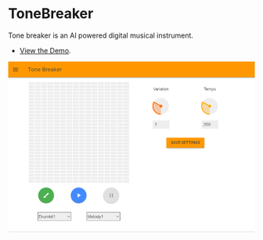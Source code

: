 # ToneBreaker

Tone breaker is an AI powered digital musical instrument.

*  [View the Demo](https://tonebreaker.buddhilive.com).


![screenshot](https://github.com/Buddhilive/ToneBreaker/blob/master/docs/images/screen_shot.png)